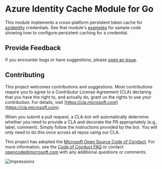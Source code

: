# Azure Identity Cache Module for Go

This module implements a cross-platform persistent token cache for [azidentity](https://pkg.go.dev/github.com/Azure/azure-sdk-for-go/sdk/azidentity) credentials. See that module's [examples](https://pkg.go.dev/github.com/Azure/azure-sdk-for-go/sdk/azidentity#pkg-examples) for sample code showing how to configure persistent caching for a credential.

## Provide Feedback

If you encounter bugs or have suggestions, please
[open an issue](https://github.com/Azure/azure-sdk-for-go/issues).

## Contributing

This project welcomes contributions and suggestions. Most contributions require
you to agree to a Contributor License Agreement (CLA) declaring that you have
the right to, and actually do, grant us the rights to use your contribution.
For details, visit [https://cla.microsoft.com](https://cla.microsoft.com).

When you submit a pull request, a CLA-bot will automatically determine whether
you need to provide a CLA and decorate the PR appropriately (e.g., label,
comment). Simply follow the instructions provided by the bot. You will only
need to do this once across all repos using our CLA.

This project has adopted the
[Microsoft Open Source Code of Conduct](https://opensource.microsoft.com/codeofconduct/).
For more information, see the
[Code of Conduct FAQ](https://opensource.microsoft.com/codeofconduct/faq/)
or contact [opencode@microsoft.com](mailto:opencode@microsoft.com) with any
additional questions or comments.

![Impressions](https://azure-sdk-impressions.azurewebsites.net/api/impressions/azure-sdk-for-go%2Fsdk%2Fazidentity%2Fcache%2FREADME.png)
